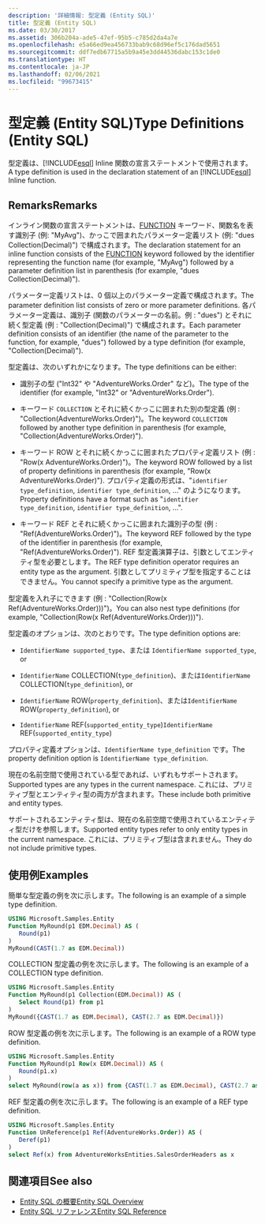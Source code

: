 ```yaml
---
description: '詳細情報: 型定義 (Entity SQL)'
title: 型定義 (Entity SQL)
ms.date: 03/30/2017
ms.assetid: 306b204a-ade5-47ef-95b5-c785d2da4a7e
ms.openlocfilehash: e5a66ed9ea456733bab9c68d96ef5c176dad5651
ms.sourcegitcommit: ddf7edb67715a5b9a45e3dd44536dabc153c1de0
ms.translationtype: HT
ms.contentlocale: ja-JP
ms.lasthandoff: 02/06/2021
ms.locfileid: "99673415"
---
```

# <a name="type-definitions-entity-sql"></a><span data-ttu-id="b55bd-103">型定義 (Entity SQL)</span><span class="sxs-lookup"><span data-stu-id="b55bd-103">Type Definitions (Entity SQL)</span></span>

<span data-ttu-id="b55bd-104">型定義は、[!INCLUDE[esql](../../../../../../includes/esql-md.md)] Inline 関数の宣言ステートメントで使用されます。</span><span class="sxs-lookup"><span data-stu-id="b55bd-104">A type definition is used in the declaration statement of an [!INCLUDE[esql](../../../../../../includes/esql-md.md)] Inline function.</span></span>  
  
## <a name="remarks"></a><span data-ttu-id="b55bd-105">Remarks</span><span class="sxs-lookup"><span data-stu-id="b55bd-105">Remarks</span></span>  

 <span data-ttu-id="b55bd-106">インライン関数の宣言ステートメントは、[FUNCTION](function-entity-sql.md) キーワード、関数名を表す識別子 (例: "MyAvg")、かっこで囲まれたパラメーター定義リスト (例: "dues Collection(Decimal)") で構成されます。</span><span class="sxs-lookup"><span data-stu-id="b55bd-106">The declaration statement for an inline function consists of the [FUNCTION](function-entity-sql.md) keyword followed by the identifier representing the function name (for example, "MyAvg") followed by a parameter definition list in parenthesis (for example, "dues Collection(Decimal)").</span></span>  
  
 <span data-ttu-id="b55bd-107">パラメーター定義リストは、0 個以上のパラメーター定義で構成されます。</span><span class="sxs-lookup"><span data-stu-id="b55bd-107">The parameter definition list consists of zero or more parameter definitions.</span></span> <span data-ttu-id="b55bd-108">各パラメーター定義は、識別子 (関数のパラメーターの名前。例 : "dues") とそれに続く型定義 (例 : "Collection(Decimal)") で構成されます。</span><span class="sxs-lookup"><span data-stu-id="b55bd-108">Each parameter definition consists of an identifier (the name of the parameter to the function, for example, "dues") followed by a type definition (for example, "Collection(Decimal)").</span></span>  
  
 <span data-ttu-id="b55bd-109">型定義は、次のいずれかになります。</span><span class="sxs-lookup"><span data-stu-id="b55bd-109">The type definitions can be either:</span></span>  
  
- <span data-ttu-id="b55bd-110">識別子の型 ("Int32" や "AdventureWorks.Order" など)。</span><span class="sxs-lookup"><span data-stu-id="b55bd-110">The type of the identifier (for example, "Int32" or "AdventureWorks.Order").</span></span>  
  
- <span data-ttu-id="b55bd-111">キーワード `COLLECTION` とそれに続くかっこに囲まれた別の型定義 (例 : "Collection(AdventureWorks.Order)")。</span><span class="sxs-lookup"><span data-stu-id="b55bd-111">The keyword `COLLECTION` followed by another type definition in parenthesis (for example, "Collection(AdventureWorks.Order)").</span></span>  
  
- <span data-ttu-id="b55bd-112">キーワード ROW とそれに続くかっこに囲まれたプロパティ定義リスト (例 : "Row(x AdventureWorks.Order)")。</span><span class="sxs-lookup"><span data-stu-id="b55bd-112">The keyword ROW followed by a list of property definitions in parenthesis (for example, "Row(x AdventureWorks.Order)").</span></span> <span data-ttu-id="b55bd-113">プロパティ定義の形式は、"`identifier type_definition`, `identifier type_definition`, ..." のようになります。</span><span class="sxs-lookup"><span data-stu-id="b55bd-113">Property definitions have a format such as "`identifier type_definition`, `identifier type_definition`, ...".</span></span>  
  
- <span data-ttu-id="b55bd-114">キーワード REF とそれに続くかっこに囲まれた識別子の型 (例 : "Ref(AdventureWorks.Order)")。</span><span class="sxs-lookup"><span data-stu-id="b55bd-114">The keyword REF followed by the type of the identifier in parenthesis (for example, "Ref(AdventureWorks.Order)").</span></span> <span data-ttu-id="b55bd-115">REF 型定義演算子は、引数としてエンティティ型を必要とします。</span><span class="sxs-lookup"><span data-stu-id="b55bd-115">The REF type definition operator requires an entity type as the argument.</span></span> <span data-ttu-id="b55bd-116">引数としてプリミティブ型を指定することはできません。</span><span class="sxs-lookup"><span data-stu-id="b55bd-116">You cannot specify a primitive type as the argument.</span></span>  
  
 <span data-ttu-id="b55bd-117">型定義を入れ子にできます (例 : "Collection(Row(x Ref(AdventureWorks.Order)))")。</span><span class="sxs-lookup"><span data-stu-id="b55bd-117">You can also nest type definitions (for example, "Collection(Row(x Ref(AdventureWorks.Order)))").</span></span>  
  
 <span data-ttu-id="b55bd-118">型定義のオプションは、次のとおりです。</span><span class="sxs-lookup"><span data-stu-id="b55bd-118">The type definition options are:</span></span>  
  
- <span data-ttu-id="b55bd-119">`IdentifierName supported_type`、または </span><span class="sxs-lookup"><span data-stu-id="b55bd-119">`IdentifierName supported_type`, or</span></span>  
  
- <span data-ttu-id="b55bd-120">`IdentifierName` COLLECTION(`type_definition`)、または</span><span class="sxs-lookup"><span data-stu-id="b55bd-120">`IdentifierName` COLLECTION(`type_definition`), or</span></span>  
  
- <span data-ttu-id="b55bd-121">`IdentifierName` ROW(`property_definition`)、または</span><span class="sxs-lookup"><span data-stu-id="b55bd-121">`IdentifierName` ROW(`property_definition`), or</span></span>  
  
- <span data-ttu-id="b55bd-122">`IdentifierName` REF(`supported_entity_type`)</span><span class="sxs-lookup"><span data-stu-id="b55bd-122">`IdentifierName` REF(`supported_entity_type`)</span></span>  
  
 <span data-ttu-id="b55bd-123">プロパティ定義オプションは、`IdentifierName type_definition` です。</span><span class="sxs-lookup"><span data-stu-id="b55bd-123">The property definition option is `IdentifierName type_definition`.</span></span>  
  
 <span data-ttu-id="b55bd-124">現在の名前空間で使用されている型であれば、いずれもサポートされます。</span><span class="sxs-lookup"><span data-stu-id="b55bd-124">Supported types are any types in the current namespace.</span></span> <span data-ttu-id="b55bd-125">これには、プリミティブ型とエンティティ型の両方が含まれます。</span><span class="sxs-lookup"><span data-stu-id="b55bd-125">These include both primitive and entity types.</span></span>  
  
 <span data-ttu-id="b55bd-126">サポートされるエンティティ型は、現在の名前空間で使用されているエンティティ型だけを参照します。</span><span class="sxs-lookup"><span data-stu-id="b55bd-126">Supported entity types refer to only entity types in the current namespace.</span></span> <span data-ttu-id="b55bd-127">これには、プリミティブ型は含まれません。</span><span class="sxs-lookup"><span data-stu-id="b55bd-127">They do not include primitive types.</span></span>  
  
## <a name="examples"></a><span data-ttu-id="b55bd-128">使用例</span><span class="sxs-lookup"><span data-stu-id="b55bd-128">Examples</span></span>  

 <span data-ttu-id="b55bd-129">簡単な型定義の例を次に示します。</span><span class="sxs-lookup"><span data-stu-id="b55bd-129">The following is an example of a simple type definition.</span></span>  
  
```sql  
USING Microsoft.Samples.Entity  
Function MyRound(p1 EDM.Decimal) AS (  
   Round(p1)  
)  
MyRound(CAST(1.7 as EDM.Decimal))  
```  
  
 <span data-ttu-id="b55bd-130">COLLECTION 型定義の例を次に示します。</span><span class="sxs-lookup"><span data-stu-id="b55bd-130">The following is an example of a COLLECTION type definition.</span></span>  
  
```sql  
USING Microsoft.Samples.Entity  
Function MyRound(p1 Collection(EDM.Decimal)) AS (  
   Select Round(p1) from p1  
)  
MyRound({CAST(1.7 as EDM.Decimal), CAST(2.7 as EDM.Decimal)})  
```  
  
 <span data-ttu-id="b55bd-131">ROW 型定義の例を次に示します。</span><span class="sxs-lookup"><span data-stu-id="b55bd-131">The following is an example of a ROW type definition.</span></span>  
  
```sql  
USING Microsoft.Samples.Entity  
Function MyRound(p1 Row(x EDM.Decimal)) AS (  
   Round(p1.x)  
)  
select MyRound(row(a as x)) from {CAST(1.7 as EDM.Decimal), CAST(2.7 as EDM.Decimal)} as a  
```  
  
 <span data-ttu-id="b55bd-132">REF 型定義の例を次に示します。</span><span class="sxs-lookup"><span data-stu-id="b55bd-132">The following is an example of a REF type definition.</span></span>  
  
```sql  
USING Microsoft.Samples.Entity  
Function UnReference(p1 Ref(AdventureWorks.Order)) AS (  
   Deref(p1)  
)  
select Ref(x) from AdventureWorksEntities.SalesOrderHeaders as x  
```  
  
## <a name="see-also"></a><span data-ttu-id="b55bd-133">関連項目</span><span class="sxs-lookup"><span data-stu-id="b55bd-133">See also</span></span>

- [<span data-ttu-id="b55bd-134">Entity SQL の概要</span><span class="sxs-lookup"><span data-stu-id="b55bd-134">Entity SQL Overview</span></span>](entity-sql-overview.md)
- [<span data-ttu-id="b55bd-135">Entity SQL リファレンス</span><span class="sxs-lookup"><span data-stu-id="b55bd-135">Entity SQL Reference</span></span>](entity-sql-reference.md)
